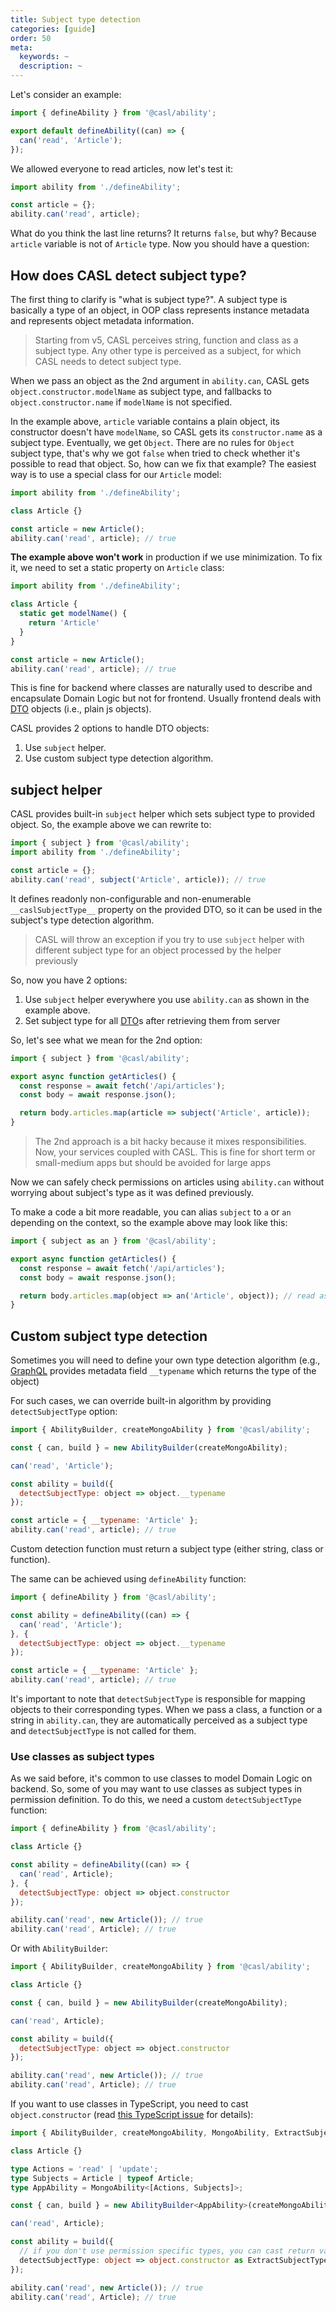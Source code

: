 ```yaml
---
title: Subject type detection
categories: [guide]
order: 50
meta:
  keywords: ~
  description: ~
---
```


Let's consider an example:

```js @{data-filename="defineAbility.js"}
import { defineAbility } from '@casl/ability';

export default defineAbility((can) => {
  can('read', 'Article');
});
```

We allowed everyone to read articles, now let's test it:

```js
import ability from './defineAbility';

const article = {};
ability.can('read', article);
```

What do you think the last line returns? It returns `false`, but why? Because `article` variable is not of `Article` type. Now you should have a question:

## How does CASL detect subject type?

The first thing to clarify is "what is subject type?". A subject type is basically a type of an object, in OOP class represents instance metadata and represents object metadata information.

> Starting from v5, CASL perceives string, function and class as a subject type. Any other type is perceived as a subject, for which CASL needs to detect subject type.

When we pass an object as the 2nd argument in `ability.can`, CASL gets `object.constructor.modelName` as subject type, and fallbacks to `object.constructor.name` if `modelName` is not specified.

In the example above, `article` variable contains a plain object, its constructor doesn't have `modelName`, so CASL gets its `constructor.name` as a subject type. Eventually, we get `Object`. There are no rules for `Object` subject type, that's why we got `false` when tried to check whether it's possible to read that object. So, how can we fix that example? The easiest way is to use a special class for our `Article` model:

```js
import ability from './defineAbility';

class Article {}

const article = new Article();
ability.can('read', article); // true
```

[terser]: https://terser.org/
[uglifyjs]: http://lisperator.net/uglifyjs/

**The example above won't work** in production if we use minimization. To fix it, we need to set a static property on `Article` class:

```js
import ability from './defineAbility';

class Article {
  static get modelName() {
    return 'Article'
  }
}

const article = new Article();
ability.can('read', article); // true
```

This is fine for backend where classes are naturally used to describe and encapsulate Domain Logic but not for frontend. Usually frontend deals with [DTO] objects (i.e., plain js objects).

[DTO]: https://en.wikipedia.org/wiki/Data_transfer_object

CASL provides 2 options to handle DTO objects:

1. Use `subject` helper.
2. Use custom subject type detection algorithm.

## subject helper

CASL provides built-in `subject` helper which sets subject type to provided object. So, the example above we can rewrite to:

```js
import { subject } from '@casl/ability';
import ability from './defineAbility';

const article = {};
ability.can('read', subject('Article', article)); // true
```

It defines readonly non-configurable and non-enumerable `__caslSubjectType__` property on the provided DTO, so it can be used in the subject's type detection algorithm.

> CASL will throw an exception if you try to use `subject` helper with different subject type for an object processed by the helper previously

So, now you have 2 options:

1. Use `subject` helper everywhere you use `ability.can` as shown in the example above.
2. Set subject type for all [DTO]s after retrieving them from server

So, let's see what we mean for the 2nd option:

```js
import { subject } from '@casl/ability';

export async function getArticles() {
  const response = await fetch('/api/articles');
  const body = await response.json();

  return body.articles.map(article => subject('Article', article));
}
```

> The 2nd approach is a bit hacky because it mixes responsibilities. Now, your services coupled with CASL. This is fine for short term or small-medium apps but should be avoided for large apps

Now we can safely check permissions on articles using `ability.can` without worrying about subject's type as it was defined previously.

To make a code a bit more readable, you can alias `subject` to `a` or `an` depending on the context, so the example above may look like this:

```js
import { subject as an } from '@casl/ability';

export async function getArticles() {
  const response = await fetch('/api/articles');
  const body = await response.json();

  return body.articles.map(object => an('Article', object)); // read as "an Article object"
}
```

## Custom subject type detection

Sometimes you will need to define your own type detection algorithm (e.g., [GraphQL] provides metadata field `__typename` which returns the type of the object)

[GraphQL]: https://graphql.org/

For such cases, we can override built-in algorithm by providing `detectSubjectType` option:

```js
import { AbilityBuilder, createMongoAbility } from '@casl/ability';

const { can, build } = new AbilityBuilder(createMongoAbility);

can('read', 'Article');

const ability = build({
  detectSubjectType: object => object.__typename
});

const article = { __typename: 'Article' };
ability.can('read', article); // true
```

Custom detection function must return a subject type (either string, class or function).

The same can be achieved using `defineAbility` function:

```js
import { defineAbility } from '@casl/ability';

const ability = defineAbility((can) => {
  can('read', 'Article');
}, {
  detectSubjectType: object => object.__typename
});

const article = { __typename: 'Article' };
ability.can('read', article); // true
```

It's important to note that `detectSubjectType` is responsible for mapping objects to their corresponding types. When we pass a class, a function or a string in `ability.can`, they are automatically perceived as a subject type and `detectSubjectType` is not called for them.

### Use classes as subject types

As we said before, it's common to use classes to model Domain Logic on backend. So, some of you may want to use classes as subject types in permission definition. To do this, we need a custom `detectSubjectType` function:

```js
import { defineAbility } from '@casl/ability';

class Article {}

const ability = defineAbility((can) => {
  can('read', Article);
}, {
  detectSubjectType: object => object.constructor
});

ability.can('read', new Article()); // true
ability.can('read', Article); // true
```

Or with `AbilityBuilder`:

```js
import { AbilityBuilder, createMongoAbility } from '@casl/ability';

class Article {}

const { can, build } = new AbilityBuilder(createMongoAbility);

can('read', Article);

const ability = build({
  detectSubjectType: object => object.constructor
});

ability.can('read', new Article()); // true
ability.can('read', Article); // true
```

If you want to use classes in TypeScript, you need to cast `object.constructor` (read [this TypeScript issue](https://github.com/microsoft/TypeScript/issues/3841) for details):

```ts
import { AbilityBuilder, createMongoAbility, MongoAbility, ExtractSubjectType } from '@casl/ability';

class Article {}

type Actions = 'read' | 'update';
type Subjects = Article | typeof Article;
type AppAbility = MongoAbility<[Actions, Subjects]>;

const { can, build } = new AbilityBuilder<AppAbility>(createMongoAbility);

can('read', Article);

const ability = build({
  // if you don't use permission specific types, you can cast return value to `SubjectType` type
  detectSubjectType: object => object.constructor as ExtractSubjectType<Subjects>
});

ability.can('read', new Article()); // true
ability.can('read', Article); // true
```
